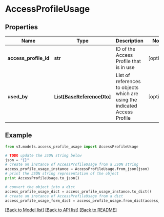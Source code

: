 # AccessProfileUsage


## Properties
Name | Type | Description | Notes
------------ | ------------- | ------------- | -------------
**access_profile_id** | **str** | ID of the Access Profile that is in use | [optional] 
**used_by** | [**List[BaseReferenceDto]**](BaseReferenceDto.md) | List of references to objects which are using the indicated Access Profile | [optional] 

## Example

```python
from v3.models.access_profile_usage import AccessProfileUsage

# TODO update the JSON string below
json = "{}"
# create an instance of AccessProfileUsage from a JSON string
access_profile_usage_instance = AccessProfileUsage.from_json(json)
# print the JSON string representation of the object
print AccessProfileUsage.to_json()

# convert the object into a dict
access_profile_usage_dict = access_profile_usage_instance.to_dict()
# create an instance of AccessProfileUsage from a dict
access_profile_usage_form_dict = access_profile_usage.from_dict(access_profile_usage_dict)
```
[[Back to Model list]](../README.md#documentation-for-models) [[Back to API list]](../README.md#documentation-for-api-endpoints) [[Back to README]](../README.md)


